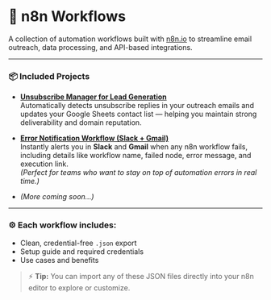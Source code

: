 # 🧩 n8n Workflows

A collection of automation workflows built with [n8n.io](https://n8n.io) to streamline email outreach, data processing, and API-based integrations.

---

### 📦 Included Projects

- [**Unsubscribe Manager for Lead Generation**](https://github.com/E2nuu/itunu-automation-portfolio/tree/main/n8n-workflows/unsubscribe-manager)  
  Automatically detects unsubscribe replies in your outreach emails and updates your Google Sheets contact list — helping you maintain strong deliverability and domain reputation.

- [**Error Notification Workflow (Slack + Gmail)**](https://github.com/E2nuu/itunu-automation-portfolio/tree/main/n8n-workflows/error-notifications)  
  Instantly alerts you in **Slack** and **Gmail** when any n8n workflow fails, including details like workflow name, failed node, error message, and execution link.  
  *(Perfect for teams who want to stay on top of automation errors in real time.)*

- *(More coming soon...)*

---

### ⚙️ Each workflow includes:
- Clean, credential-free `.json` export  
- Setup guide and required credentials  
- Use cases and benefits  

> ⚡ **Tip:** You can import any of these JSON files directly into your n8n editor to explore or customize.
